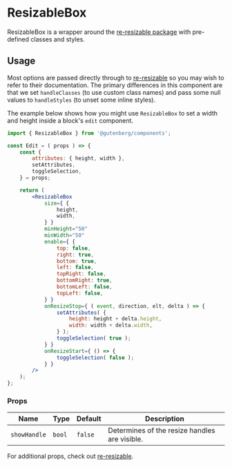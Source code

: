 # ResizableBox

ResizableBox is a wrapper around the [re-resizable package](https://github.com/bokuweb/re-resizable) with pre-defined classes and styles.

## Usage

Most options are passed directly through to [re-resizable](https://github.com/bokuweb/re-resizable) so you may wish to refer to their documentation. The primary differences in this component are that we set `handleClasses` (to use custom class names) and pass some null values to `handleStyles` (to unset some inline styles).

The example below shows how you might use `ResizableBox` to set a width and height inside a block's `edit` component.

```jsx
import { ResizableBox } from '@gutenberg/components';

const Edit = ( props ) => {
	const {
		attributes: { height, width },
		setAttributes,
		toggleSelection,
	} = props;

	return (
		<ResizableBox
			size={ {
				height,
				width,
			} }
			minHeight="50"
			minWidth="50"
			enable={ {
				top: false,
				right: true,
				bottom: true,
				left: false,
				topRight: false,
				bottomRight: true,
				bottomLeft: false,
				topLeft: false,
			} }
			onResizeStop={ ( event, direction, elt, delta ) => {
				setAttributes( {
					height: height + delta.height,
					width: width + delta.width,
				} );
				toggleSelection( true );
			} }
			onResizeStart={ () => {
				toggleSelection( false );
			} }
		/>
	);
};
```

### Props

| Name         | Type   | Default | Description                                   |
| ------------ | ------ | ------- | --------------------------------------------- |
| `showHandle` | `bool` | `false` | Determines of the resize handles are visible. |

For additional props, check out [re-resizable](https://github.com/bokuweb/re-resizable#props).
